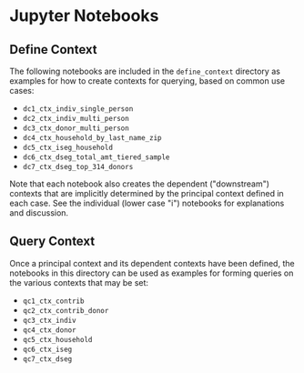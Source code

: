 # Jupyter Notebooks #

## Define Context ##

The following notebooks are included in the `define_context` directory as examples for
how to create contexts for querying, based on common use cases:

* `dc1_ctx_indiv_single_person`
* `dc2_ctx_indiv_multi_person`
* `dc3_ctx_donor_multi_person`
* `dc4_ctx_household_by_last_name_zip`
* `dc5_ctx_iseg_household`
* `dc6_ctx_dseg_total_amt_tiered_sample`
* `dc7_ctx_dseg_top_314_donors`

Note that each notebook also creates the dependent ("downstream") contexts that are
implicitly determined by the principal context defined in each case.  See the individual
(lower case "i") notebooks for explanations and discussion.

## Query Context ##

Once a principal context and its dependent contexts have been defined, the notebooks
in this directory can be used as examples for forming queries on the various contexts
that may be set:

* `qc1_ctx_contrib`
* `qc2_ctx_contrib_donor`
* `qc3_ctx_indiv`
* `qc4_ctx_donor`
* `qc5_ctx_household`
* `qc6_ctx_iseg`
* `qc7_ctx_dseg`
